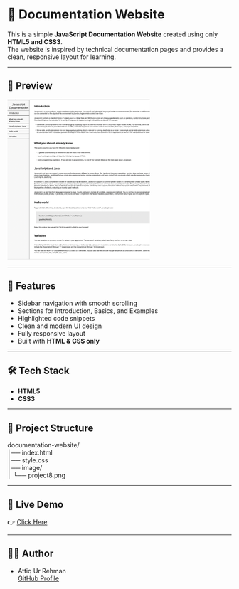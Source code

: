 # 📘 Documentation Website  

This is a simple **JavaScript Documentation Website** created using only **HTML5 and CSS3**.  
The website is inspired by technical documentation pages and provides a clean, responsive layout for learning.  

---

## 📸 Preview  
![Documentation Screenshot](image/project8.png)  

---

## 🚀 Features  
- Sidebar navigation with smooth scrolling  
- Sections for Introduction, Basics, and Examples  
- Highlighted code snippets  
- Clean and modern UI design  
- Fully responsive layout  
- Built with **HTML & CSS only**  

---

## 🛠️ Tech Stack  
- **HTML5**  
- **CSS3**  

---

## 📂 Project Structure  
documentation-website/  
│── index.html  
│── style.css  
│── image/  
│   └── project8.png  

---

## 🔗 Live Demo  
👉 [Click Here](https://attiq-ur-rehman4855.github.io/documentation-website/)  

---

## 👨‍💻 Author  
- Attiq Ur Rehman  
  [GitHub Profile](https://github.com/attiq-ur-rehman4855)  
